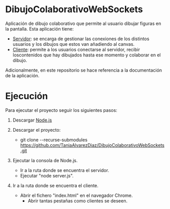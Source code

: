 # DibujoColaborativoWebSockets
Aplicación de dibujo colaborativo que permite al usuario dibujar figuras en la pantalla. Esta aplicación tiene:
 - [Servidor](https://github.com/TaniaAlvarezDiaz/DibujoColaborativoWebSocketsServidor): se encarga de gestionar las conexiones de los
distintos usuarios y los dibujos que estos van añadiendo al canvas.
 - [Cliente](https://github.com/TaniaAlvarezDiaz/DibujoColaborativoWebSocketsCliente): permite a los usuarios conectarse al servidor, recibir loscontenidos que hay dibujados hasta ese momento y colaborar en el dibujo.
 
Adicionalmente, en este repositorio se hace referencia a la documentación de la aplicación.

# Ejecución

Para ejecutar el proyecto seguir los siguientes pasos:
1. Descargar [Node.js](https://nodejs.org/es/)

2. Descargar el proyecto:
   * git clone --recurse-submodules https://github.com/TaniaAlvarezDiaz/DibujoColaborativoWebSockets.git

3. Ejecutar la consola de Node.js.
   * Ir a la ruta donde se encuentra el servidor.
   * Ejecutar "node server.js".
   
4. Ir a la ruta donde se encuentra el cliente.
   * Abrir el fichero "index.html" en el navegador Chrome.
      * Abrir tantas pestañas como clientes se deseen.
   
